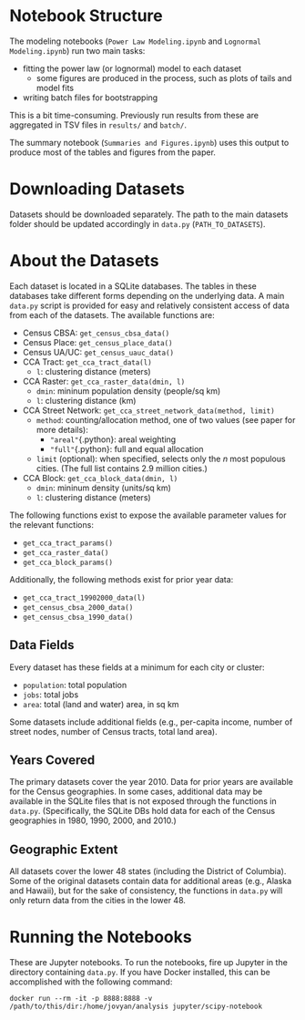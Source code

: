 # Notebook Structure

The modeling notebooks (`Power Law Modeling.ipynb` and `Lognormal Modeling.ipynb`) run two main tasks:

- fitting the power law (or lognormal) model to each dataset
    - some figures are produced in the process, such as plots of tails and model fits
- writing batch files for bootstrapping

This is a bit time-consuming. Previously run results from these are aggregated in TSV files in `results/` and `batch/`.

The summary notebook (`Summaries and Figures.ipynb`) uses this output to produce most of the tables and figures from the paper.

# Downloading Datasets

Datasets should be downloaded separately. The path to the main datasets folder should be updated accordingly in `data.py` (`PATH_TO_DATASETS`).

# About the Datasets

Each dataset is located in a SQLite databases. The tables in these databases take different forms depending on the underlying data. A main `data.py` script is provided for easy and relatively consistent access of data from each of the datasets. The available functions are:

- Census CBSA: `get_census_cbsa_data()`
- Census Place: `get_census_place_data()`
- Census UA/UC: `get_census_uauc_data()`
- CCA Tract: `get_cca_tract_data(l)`
    - `l`: clustering distance (meters)
- CCA Raster: `get_cca_raster_data(dmin, l)`
    - `dmin`: mininum population density (people/sq km)
    - `l`: clustering distance (km)
- CCA Street Network: `get_cca_street_network_data(method, limit)`
    - `method`: counting/allocation method, one of two values (see paper for more details):
        - `"areal"`{.python}: areal weighting
        - `"full"`{.python}: full and equal allocation
    - `limit` (optional): when specified, selects only the *n* most populous cities. (The full list contains 2.9 million cities.)
- CCA Block: `get_cca_block_data(dmin, l)`
    - `dmin`: mininum density (units/sq km)
    - `l`: clustering distance (meters)

The following functions exist to expose the available parameter values for the relevant functions:

- `get_cca_tract_params()`
- `get_cca_raster_data()`
- `get_cca_block_params()`

Additionally, the following methods exist for prior year data:

- `get_cca_tract_19902000_data(l)`
- `get_census_cbsa_2000_data()`
- `get_census_cbsa_1990_data()`

## Data Fields

Every dataset has these fields at a minimum for each city or cluster:

- `population`: total population
- `jobs`: total jobs
- `area`: total (land and water) area, in sq km

Some datasets include additional fields (e.g., per-capita income, number of street nodes, number of Census tracts, total land area).

## Years Covered

The primary datasets cover the year 2010. Data for prior years are available for the Census geographies. In some cases, additional data may be available in the SQLite files that is not exposed through the functions in `data.py`. (Specifically, the SQLite DBs hold data for each of the Census geographies in 1980, 1990, 2000, and 2010.)

## Geographic Extent

All datasets cover the lower 48 states (including the District of Columbia). Some of the original datasets contain data for additional areas (e.g., Alaska and Hawaii), but for the sake of consistency, the functions in `data.py` will only return data from the cities in the lower 48.

# Running the Notebooks

These are Jupyter notebooks. To run the notebooks, fire up Jupyter in the directory containing `data.py`. If you have Docker installed, this can be accomplished with the following command:

```docker run --rm -it -p 8888:8888 -v /path/to/this/dir:/home/jovyan/analysis jupyter/scipy-notebook```
